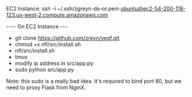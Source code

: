 EC2 Instance:
ssh -i ~/.ssh/zgreyn-ds-or.pem ubuntu@ec2-54-200-118-123.us-west-2.compute.amazonaws.com

---- On EC2 Instance ---
* git clone https://github.com/zreyn/vegf.git
* chmod +x nfl/src/install.sh
* nfl/src/install.sh
* tmux
* modify ip address in src/app.py
* sudo python src/app.py   

Note: this sudo is a really bad idea.  It's required to bind port 80, but we need to proxy Flask from NginX.

